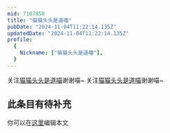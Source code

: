 ```yaml
---
mid: 7107850
title: "猫猫头头是道喵"
pubDate: "2024-11-04T11:22:14.135Z"
updatedDate: "2024-11-04T11:22:14.135Z"
profile:
  {
    Nickname: ["猫猫头头是道喵"],
  }
---
```


关注[猫猫头头是道喵](https://space.bilibili.com/7107850)谢谢喵~ 关注[猫猫头头是道喵](https://space.bilibili.com/7107850)谢谢喵~

## 此条目有待补充
你可以在[这里](https://github.com/Yuhanawa/VTuber.ICU-Content/edit/master/v/猫猫头头是道喵/index.md)编辑本文
